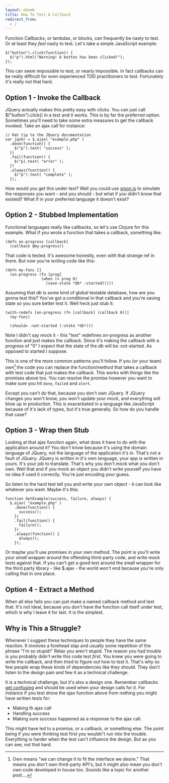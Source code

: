 ```yaml
---
layout: ebomb
title: How To Test A Callback
redirect_from:
  - /
---
```


Function Callbacks, or lambdas, or blocks, can frequently be nasty to test. Or at least they _feel_ nasty to test. Let's take a simple JavaScript example:

```
$("button").click(function() {
  $("p").html("Warning! A button has been clicked!");
});
```

This can seem impossible to test, or nearly impossible. In fact callbacks can be really difficult for even experienced TDD practitioners to test. Fortunately it's really not that hard.

## Option 1 - Invoke the Callback

JQuery actually makes this pretty easy with clicks. You can just call $("button").click() in a test and it works. This is by far the preferred option. Sometimes you'll need to take some extra measures to get the callback invoked. Take an ajax call for instance:

```
// Hat tip to the JQuery documentation
var jqxhr = $.ajax( "example.php" )
  .done(function() {
    $("p").text( "success" );
  })
  .fail(function() {
    $("p).text( "error" );
  })
  .always(function() {
    $("p").text( "complete" );
  });
```

How would you get this under test? Well you could use [sinon.js](http://sinonjs.org/) to simulate the responses you want - and you should - but what if you didn't know that existed? What if in your preferred language it doesn't exist?

## Option 2 - Stubbed Implementation

Functional languages really like callbacks, so let's use Clojure for this example. What if you wrote a function that takes a callback, something like:

```
(defn on-progress [callback]
  (callback @my-progress))
```

That code is tested. It's awesome honestly, even with that strange ref in there. But now you're writing code like this:

```
(defn my-func []
  (on-progress (fn [prog]
                (when (> prog 0)
                  (save-state *db* :started)))))
```

Assuming that *db* is some kind of global testable database, how are you gonna test this?  You've got a conditional in that callback and you're saving state so you sure better test it. Well heck just stub it:

```
(with-redefs [on-progress (fn [callback] (callback 0))]
  (my-func)

  (should= :not-started (:state *db*)))
```

Note I didn't say mock it - this "test" redefines on-progress as another function and just makes the callback. Since it's making the callback with a progress of "0" I expect that the state of the *db* will be :not-started. As opposed to started I suppose.

This is one of the more common patterns you'll follow. If you (or your team) _own_[^1] the code you can replace the function/method that takes a callback with test code that just makes the callback. This works with things like the promises above too. You can resolve the promise however you want to make sure you hit `done`, `failed` and `alert`.

Except you can't do that, because you don't own JQuery. If JQuery changes you won't know, you won't update your mock, and everything will blow up in production. This is exacerbated in a language like JavaScript because of it's lack of types, but it's true generally. So how do you handle that case?

## Option 3 - Wrap then Stub

Looking at that ajax function again, what does it have to do with the application around it? You don't know because it's using the domain language of JQuery, not the language of the application it's in. That's not a fault of JQuery. JQuery is written in it's own language, your app is written in yours. It's your job to translate. That's why you don't mock what you don't own. Well that and if you mock an object you didn't write yourself you have no idea if used it correctly. You're just encoding your guess.

So listen to the hard test tell you and write your own object - it can look like whatever you want.  Maybe it's this:

```
function GetExample(success, failure, always) {
  $.ajax( "example.php" )
    .done(function() {
      success();
    })
    .fail(function() {
      failure();
    })
    .always(function() {
      always();
    });
```

Or maybe you'll use promises in your own method. The point is you'll write your _small_ wrapper around the offending third-party code, and write mock tests against that. If you can't get a good test around the small wrapper for the third party library - like $.ajax - the world won't end because you're only calling that in one place.

## Option 4 - Extract a Method

When all else fails you can just make a named callback method and test that. It's not ideal, because you don't have the function call itself under test, which is why I leave it for last. It is the simplest.

## Why is This a Struggle?

Whenever I suggest these techniques to people they have the same reaction. It involves a forehead slap and usually some repetition of the phrase "I'm so stupid!" Relax you aren't stupid. The reason you had trouble is you probably didn't write this code test _first_. You knew you were going to write the callback, and then tried to figure out how to test it. That's why so few people wrap these kinds of dependencies like they should. They don't listen to the design pain and few it as a technical challenge.

It is a technical challenge, but it's also a design one. Remember callbacks [get confusing](http://callbackhell.com/) and should be used when your design calls for it. For instance if you test drove the ajax function above from nothing you might have written tests for:

* Making th ajax call
* Handling success
* Making sure success happened as a response to the ajax call.

This might have led to a promise, or a callback, or something else. The point being if you were thinking test first you wouldn't run into the trouble. Everything is harder when the test can't influence the design. But as you can see, not that hard.


[^1]: Own means "we can change it to fit the interface we desire." That means you don't own third-party API's, but it might also mean you don't own code developed in house too. Sounds like a topic for another post....

